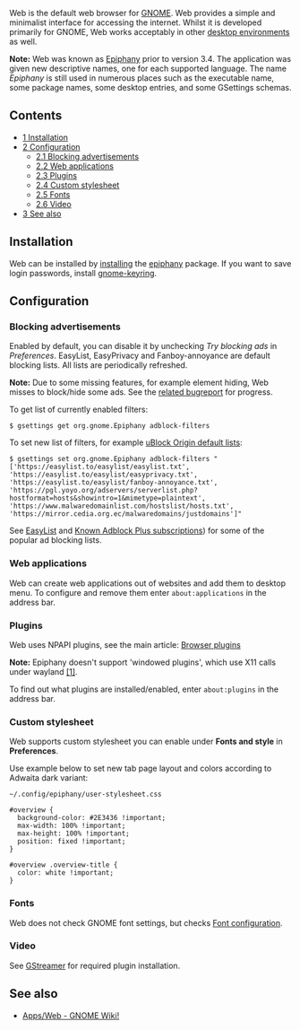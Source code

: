 Web is the default web browser for [GNOME](/index.php/GNOME "GNOME"). Web provides a simple and minimalist interface for accessing the internet. Whilst it is developed primarily for GNOME, Web works acceptably in other [desktop environments](/index.php/Desktop_environments "Desktop environments") as well.

**Note:** Web was known as [Epiphany](http://projects.gnome.org/epiphany/) prior to version 3.4\. The application was given new descriptive names, one for each supported language. The name *Epiphany* is still used in numerous places such as the executable name, some package names, some desktop entries, and some GSettings schemas.

## Contents

*   [1 Installation](#Installation)
*   [2 Configuration](#Configuration)
    *   [2.1 Blocking advertisements](#Blocking_advertisements)
    *   [2.2 Web applications](#Web_applications)
    *   [2.3 Plugins](#Plugins)
    *   [2.4 Custom stylesheet](#Custom_stylesheet)
    *   [2.5 Fonts](#Fonts)
    *   [2.6 Video](#Video)
*   [3 See also](#See_also)

## Installation

Web can be installed by [installing](/index.php/Install "Install") the [epiphany](https://www.archlinux.org/packages/?name=epiphany) package. If you want to save login passwords, install [gnome-keyring](https://www.archlinux.org/packages/?name=gnome-keyring).

## Configuration

### Blocking advertisements

Enabled by default, you can disable it by unchecking *Try blocking ads* in *Preferences*. EasyList, EasyPrivacy and Fanboy-annoyance are default blocking lists. All lists are periodically refreshed.

**Note:** Due to some missing features, for example element hiding, Web misses to block/hide some ads. See the [related bugreport](https://bugzilla.gnome.org/show_bug.cgi?id=757824) for progress.

To get list of currently enabled filters:

```
$ gsettings get org.gnome.Epiphany adblock-filters

```

To set new list of filters, for example [uBlock Origin default lists](https://github.com/gorhill/uBlock/wiki/Blocking-mode:-easy-mode):

```
$ gsettings set org.gnome.Epiphany adblock-filters "['https://easylist.to/easylist/easylist.txt', 'https://easylist.to/easylist/easyprivacy.txt', 'https://easylist.to/easylist/fanboy-annoyance.txt', 'https://pgl.yoyo.org/adservers/serverlist.php?hostformat=hosts&showintro=1&mimetype=plaintext', 'https://www.malwaredomainlist.com/hostslist/hosts.txt', 'https://mirror.cedia.org.ec/malwaredomains/justdomains']"

```

See [EasyList](https://easylist.to/) and [Known Adblock Plus subscriptions](https://adblockplus.org/en/subscriptions)) for some of the popular ad blocking lists.

### Web applications

Web can create web applications out of websites and add them to desktop menu. To configure and remove them enter `about:applications` in the address bar.

### Plugins

Web uses NPAPI plugins, see the main article: [Browser plugins](/index.php/Browser_plugins "Browser plugins")

**Note:** Epiphany doesn't support 'windowed plugins', which use X11 calls under wayland [[1]](https://wiki.gnome.org/Apps/Web/Docs/FrequentlyAskedQuestions#Does_Epiphany_support_plugins.3F).

To find out what plugins are installed/enabled, enter `about:plugins` in the address bar.

### Custom stylesheet

Web supports custom stylesheet you can enable under **Fonts and style** in **Preferences**.

Use example below to set new tab page layout and colors according to Adwaita dark variant:

 `~/.config/epiphany/user-stylesheet.css` 
```
#overview {
  background-color: #2E3436 !important;
  max-width: 100% !important;
  max-height: 100% !important;
  position: fixed !important;
}

#overview .overview-title {
  color: white !important;
}

```

### Fonts

Web does not check GNOME font settings, but checks [Font configuration](/index.php/Font_configuration "Font configuration").

### Video

See [GStreamer](/index.php/GStreamer "GStreamer") for required plugin installation.

## See also

*   [Apps/Web - GNOME Wiki!](https://wiki.gnome.org/Apps/Web)